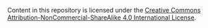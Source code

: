 Content in this repository is licensed under the
[Creative Commons Attribution-NonCommercial-ShareAlike 4.0 International License](https://creativecommons.org/licenses/by-nc-sa/4.0/).
